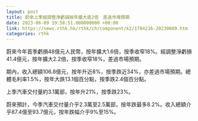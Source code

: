 ```yaml
---
layout: post
title: 蔚來上季經調整淨虧損按年擴大逾2倍　差過市場預期
date: 2023-06-09 19:58:51.000000000 +08:00
link: https://news.rthk.hk/rthk/ch/component/k2/1704216-20230609.htm
categories: rthk
---
```


蔚來今年首季虧損48億元人民幣，按年擴大1.6倍，按季收窄18%。經調整淨虧損41.4億元，按年擴大2.2倍，按季收窄18%，差過市場預期。

期內，收入總額106.8億元，按年升近8%，按季跌近34%，亦差過市場預期。總體毛利率1.5%，按年大跌13.1個百分點，按季跌2.4個百分點。

上季汽車交付量約3.1萬部，按年升21%，按季跌23%。

蔚來預計，今季汽車交付量介乎2.3萬至2.5萬部，按年跌最多8.2%。收入總額介乎87.4億至93.7億元，按年跌幅介乎9%至15%。
